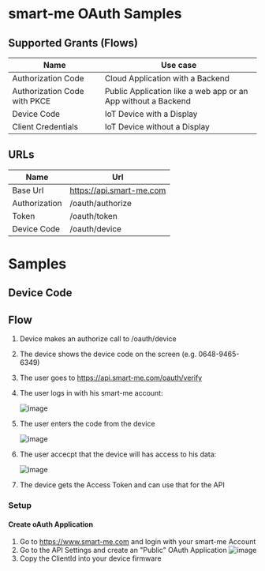 # smart-me OAuth Samples

## Supported Grants (Flows)

| Name  | Use case |
| ------------- | ------------- |
| Authorization Code  | Cloud Application with a Backend |
| Authorization Code with PKCE  | Public Application like a web app or an App without a Backend  |
| Device Code  | IoT Device with a Display  |
| Client Credentials  | IoT Device without a Display  |

## URLs
| Name  | Url |
| ------------- | ------------- |
| Base Url  | https://api.smart-me.com |
| Authorization  | /oauth/authorize |
| Token  | /oauth/token |
| Device Code | /oauth/device |


# Samples


## Device Code

## Flow
1. Device makes an authorize call to /oauth/device
2. The device shows the device code on the screen (e.g. 0648-9465-6349)
3. The user goes to https://api.smart-me.com/oauth/verify
4. The user logs in with his smart-me account:
   
   ![image](https://github.com/user-attachments/assets/3e47a5b5-201b-4bfc-8a4f-f91272af36be)
6. The user enters the code from the device
   
   ![image](https://github.com/user-attachments/assets/0751d9ef-0a1c-4e67-9d5a-f0e1d0679b75)
8. The user accecpt that the device will has access to his data:
   
   ![image](https://github.com/user-attachments/assets/4764e721-ea67-401a-a3ab-e6132bac63eb)
10. The device gets the Access Token and can use that for the API


### Setup 
#### Create oAuth Application
1. Go to https://www.smart-me.com and login with your smart-me Account
2. Go to the API Settings and create an "Public" OAuth Application
![image](https://github.com/user-attachments/assets/4ba19d44-c975-4acb-9cbf-c0f9edacb8fc)
3. Copy the ClientId into your device firmware



